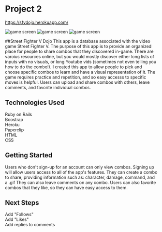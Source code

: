 # Project 2

https://sfvdojo.herokuapp.com/

![game screen](http://i.imgur.com/P2UUP3M.jpg)
![game screen](http://i.imgur.com/cinyqwC.png)
![game screen](http://i.imgur.com/aFvr89Q.png)

##Street Fighter V Dojo
This app is a database associated with the video game Street Fighter V. The purpose of this app is to provide an organized place for people to share combos that they discovered in-game.
There are varoius resources online, but you would mostly discover either long lists of inputs with no visuals, or long Youtube vids (sometimes not even telling you how to do the combo!).
I created this app to allow people to pick and choose specific combos to learn and have a visual representation of it.
The game requires practice and repetition, and so easy accesss to specific moves is helpful.
Users can upload and share combos with others, leave comments, and favorite individual combos.


## Technologies Used
Ruby on Rails
<BR>
Boostrap
<BR>
Heroku
<BR>
Paperclip
<BR>
HTML
<BR>
CSS

## Getting Started
Users who don't sign-up for an account can only view combos.
Signing up will allow users access to all of the app's features.
They can create a combo to share, providing information such as: character, damage, command, and a .gif
They can also leave comments on any combo.
Users can also favorite combos that they like, so they can have easy access to them.


## Next Steps
Add "Follows"<br>
Add "Likes"<br>
Add replies to comments <br>
